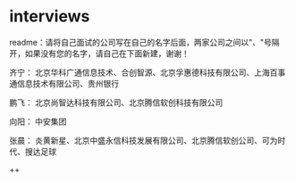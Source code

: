interviews
==========
readme：请将自己面试的公司写在自己的名字后面，两家公司之间以"、"号隔开，如果没有您的名字，请自己在下面新建，谢谢！

齐宁： 
北京华科广通信息技术、合创智源、北京孚惠德科技有限公司、上海百事通信息技术有限公司、贵州银行

鹏飞： 
北京尚智达科技有限公司、北京腾信软创科技有限公司

向阳：
中安集团

张晨：
炎黄新星、北京中盛永信科技发展有限公司、北京腾信软创公司、可为时代、搜达足球

++
